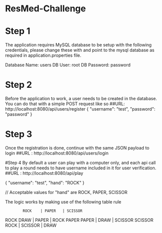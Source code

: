 # ResMed-Challenge

# Step 1
The application requires MySQL database to be setup with the following credentials, please change these with and point to the mysql database as 
required in application.properties file.

Database Name: users
DB User: root
DB Password: password

# Step 2
Before the application to work, a user needs to be created in the database. You can do that with a simple POST request like so 
##URL: http://localhost:8080/api/users/register
{
    "username": "test",
    "password": "password"
}

# Step 3
Once the registration is done, continue with the same JSON payload to login 
##URL : http://localhost:8080/api/users/login

#Step 4
By default a user can play with a computer only, and each api call to play a round needs to have username included in it for user verification.
##URL : http://localhost:8080/api/play

{
    "username": "test",
    "hand": "ROCK"
}

// Acceptable values for "hand" are ROCK, PAPER, SCISSOR


The logic works by making use of the following table rule

			ROCK    | PAPER	  | SCISSOR
ROCK		DRAW    | PAPER   | ROCK
PAPER		PAPER   | DRAW	  | SCISSOR
SCISSOR		ROCK    | SCISSOR | DRAW